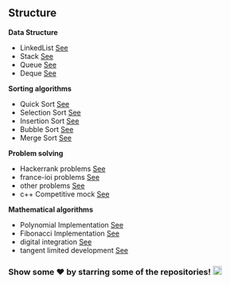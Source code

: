 ## Structure
**Data Structure**

- LinkedList [See](Data%20Structure/LinkedList)
- Stack [See](Data%20Structure/Stack)
- Queue [See](Data%20Structure/Queue)
- Deque [See](Data%20Structure/Deque)

**Sorting algorithms**

- Quick Sort [See](Sorts/quick_sort.cpp)
- Selection Sort [See](Sorts/selection_sort.cpp)
- Insertion Sort [See](Sorts/insertion_sort.cpp)
- Bubble Sort [See](Sorts/bubble_sort.cpp)
- Merge Sort [See](Sorts/merge_sort.cpp)

**Problem solving** 

- Hackerrank problems [See](problem%20solving/hackerrank)
- france-ioi problems [See](problem%20solving/france-ioi)
- other problems [See](problem%20solving/other)
- c++ Competitive mock [See](problem%20solving/cpp_mock)
  

**Mathematical algorithms**

- Polynomial Implementation [See](math/poly)
- Fibonacci  Implementation [See](math/fibo)
- digital integration [See](math/Integration_numerique)
- tangent limited development [See](math/tang)

### Show some ❤️ by starring some of the repositories! <img src = "https://media2.giphy.com/media/QssGEmpkyEOhBCb7e1/giphy.gif?cid=ecf05e47a0n3gi1bfqntqmob8g9aid1oyj2wr3ds3mg700bl&rid=giphy.gif" width = 18px>
